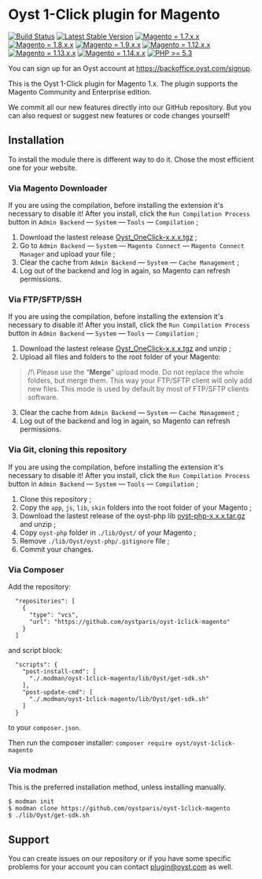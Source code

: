 # Oyst 1-Click plugin for Magento

[![Build Status](https://travis-ci.org/oystparis/oyst-1click-magento.svg?branch=master)](https://travis-ci.org/oystparis/oyst-1click-magento)
[![Latest Stable Version](https://img.shields.io/badge/latest-1.12.0-green.svg)](https://github.com/oystparis/oyst-1click-magento/releases)
[![Magento = 1.7.x.x](https://img.shields.io/badge/magento-1.7-blue.svg)](#)
[![Magento = 1.8.x.x](https://img.shields.io/badge/magento-1.8-blue.svg)](#)
[![Magento = 1.9.x.x](https://img.shields.io/badge/magento-1.9-blue.svg)](#)
[![Magento = 1.12.x.x](https://img.shields.io/badge/magento-1.12-blue.svg)](#)
[![Magento = 1.13.x.x](https://img.shields.io/badge/magento-1.13-blue.svg)](#)
[![Magento = 1.14.x.x](https://img.shields.io/badge/magento-1.14-blue.svg)](#)
[![PHP >= 5.3](https://img.shields.io/badge/php-%3E=5.3-green.svg)](#)

You can sign up for an Oyst account at https://backoffice.oyst.com/signup.

This is the Oyst 1-Click plugin for Magento 1.x.
The plugin supports the Magento Community and Enterprise edition.

We commit all our new features directly into our GitHub repository.
But you can also request or suggest new features or code changes yourself!

## Installation

To install the module there is different way to do it. Chose the most efficient one for your website.

### Via Magento Downloader

If you are using the compilation, before installing the extension it's necessary to disable it! After you install, click the `Run Compilation Process` button in `Admin Backend` — `System` — `Tools` — `Compilation` ;

1. Download the lastest release [Oyst_OneClick-x.x.x.tgz](https://github.com/oystparis/oyst-1click-magento/releases/latest) ;
2. Go to `Admin Backend` — `System` — `Magento Connect` — `Magento Connect Manager` and upload your file ;
3. Clear the cache from `Admin Backend` — `System` — `Cache Management` ;
4. Log out of the backend and log in again, so Magento can refresh permissions.

### Via FTP/SFTP/SSH

If you are using the compilation, before installing the extension it's necessary to disable it! After you install, click the `Run Compilation Process` button in `Admin Backend` — `System` — `Tools` — `Compilation` ;

1. Download the lastest release [Oyst_OneClick-x.x.x.tgz](https://github.com/oystparis/oyst-1click-magento/releases/latest) and unzip ;
2. Upload all files and folders to the root folder of your Magento:
> /!\ Please use the “__Merge__” upload mode. Do not replace the whole folders, but merge them. This way your FTP/SFTP client will only add new files. This mode is used by default by most of FTP/SFTP clients software.
3. Clear the cache from `Admin Backend` — `System` — `Cache Management` ;
4. Log out of the backend and log in again, so Magento can refresh permissions.

### Via Git, cloning this repository

If you are using the compilation, before installing the extension it's necessary to disable it! After you install, click the `Run Compilation Process` button in `Admin Backend` — `System` — `Tools` — `Compilation` ;

1. Clone this repository ;
2. Copy the `app`, `js`, `lib`, `skin` folders into the root folder of your Magento ;
3. Download the lastest release of the oyst-php lib [oyst-php-x.x.x.tar.gz](https://github.com/oystparis/oyst-php/releases/latest) and unzip ;
4. Copy `oyst-php` folder in `./lib/Oyst/` of your Magento ;
5. Remove `./lib/Oyst/oyst-php/.gitignore` file ;
6. Commit your changes.

### Via Composer

Add the repository:
```
  "repositories": [
    {
      "type": "vcs",
      "url": "https://github.com/oystparis/oyst-1click-magento"
    }
  ]
```
and script block:
```
  "scripts": {
    "post-install-cmd": [
      "./.modman/oyst-1click-magento/lib/Oyst/get-sdk.sh"
    ],
    "post-update-cmd": [
      "./.modman/oyst-1click-magento/lib/Oyst/get-sdk.sh"
    ]
  }
```
to your ```composer.json```.

Then run the composer installer: `composer require oyst/oyst-1click-magento`

### Via modman

This is the preferred installation method, unless installing manually.
```
$ modman init
$ modman clone https://github.com/oystparis/oyst-1click-magento
$ ./lib/Oyst/get-sdk.sh
```

## Support

You can create issues on our repository or if you have some specific problems for your account you can contact <a href="mailto:plugin@oyst.com">plugin@oyst.com</a> as well.
